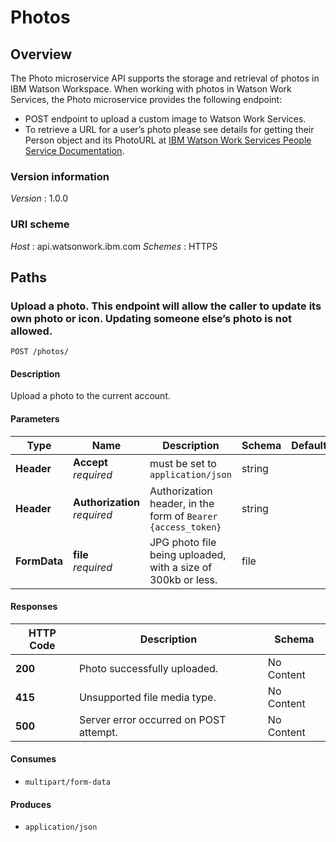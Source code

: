 # Photos


<a name="overview"></a>
## Overview
The Photo microservice API supports the storage and retrieval of photos in IBM Watson Workspace. When working with photos in Watson Work Services, the Photo microservice provides the following endpoint:
*  POST endpoint to upload a custom image to Watson Work Services.
*  To retrieve a URL for a user’s photo please see details for getting their Person object and its PhotoURL at [IBM Watson Work Services People Service Documentation](../people).


### Version information
*Version* : 1.0.0


### URI scheme
*Host* : api.watsonwork.ibm.com
*Schemes* : HTTPS




<a name="paths"></a>
## Paths

<a name="updatephoto"></a>
### Upload a photo.  This endpoint will allow the caller to update its own photo or icon. Updating someone else’s photo is not allowed.
```
POST /photos/
```


#### Description
Upload a photo to the current account.


#### Parameters

|Type|Name|Description|Schema|Default|
|---|---|---|---|---|
|**Header**|**Accept**  <br>*required*|must be set to `application/json`|string||
|**Header**|**Authorization**  <br>*required*|Authorization header, in the form of `Bearer {access_token}`|string||
|**FormData**|**file**  <br>*required*|JPG photo file being uploaded, with a size of 300kb or less.|file||


#### Responses

|HTTP Code|Description|Schema|
|---|---|---|
|**200**|Photo successfully uploaded.|No Content|
|**415**|Unsupported file media type.|No Content|
|**500**|Server error occurred on POST attempt.|No Content|


#### Consumes

* `multipart/form-data`


#### Produces

* `application/json`







